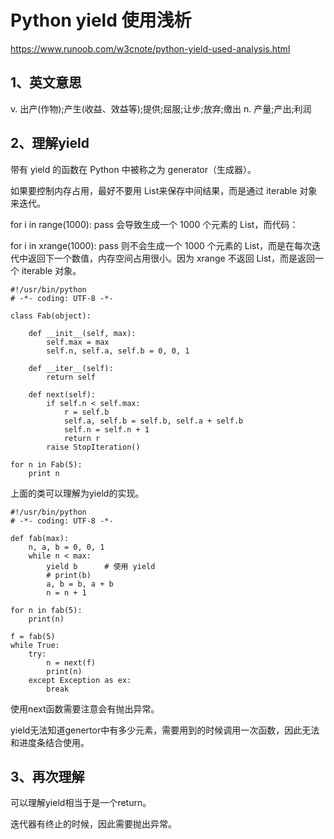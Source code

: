 # Python yield 使用浅析
https://www.runoob.com/w3cnote/python-yield-used-analysis.html

## 1、英文意思
v.
出产(作物);产生(收益、效益等);提供;屈服;让步;放弃;缴出
n.
产量;产出;利润

## 2、理解yield
带有 yield 的函数在 Python 中被称之为 generator（生成器）。

如果要控制内存占用，最好不要用 List来保存中间结果，而是通过 iterable 对象来迭代。

for i in range(1000): pass
会导致生成一个 1000 个元素的 List，而代码：

for i in xrange(1000): pass
则不会生成一个 1000 个元素的 List，而是在每次迭代中返回下一个数值，内存空间占用很小。因为 xrange 不返回 List，而是返回一个 iterable 对象。

```
#!/usr/bin/python
# -*- coding: UTF-8 -*-
 
class Fab(object): 
 
    def __init__(self, max): 
        self.max = max 
        self.n, self.a, self.b = 0, 0, 1 
 
    def __iter__(self): 
        return self 
 
    def next(self): 
        if self.n < self.max: 
            r = self.b 
            self.a, self.b = self.b, self.a + self.b 
            self.n = self.n + 1 
            return r 
        raise StopIteration()
 
for n in Fab(5): 
    print n
```
上面的类可以理解为yield的实现。
```
#!/usr/bin/python
# -*- coding: UTF-8 -*-
 
def fab(max): 
    n, a, b = 0, 0, 1 
    while n < max: 
        yield b      # 使用 yield
        # print(b) 
        a, b = b, a + b 
        n = n + 1
 
for n in fab(5): 
    print(n)

f = fab(5)
while True:
	try:
		n = next(f)
		print(n)
	except Exception as ex:
        break
```
使用next函数需要注意会有抛出异常。

yield无法知道genertor中有多少元素，需要用到的时候调用一次函数，因此无法和进度条结合使用。

## 3、再次理解
可以理解yield相当于是一个return。

迭代器有终止的时候，因此需要抛出异常。






